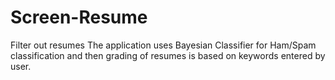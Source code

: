 # Screen-Resume
Filter out resumes
The application uses Bayesian Classifier for Ham/Spam classification
and then grading of resumes is based on keywords entered by user.
